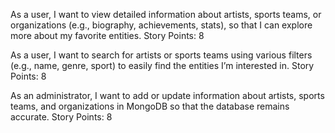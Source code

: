 As a user, I want to view detailed information about artists, sports teams, or organizations (e.g., biography, achievements, stats), so that I can explore more about my favorite entities.
Story Points: 8

As a user, I want to search for artists or sports teams using various filters (e.g., name, genre, sport) to easily find the entities I’m interested in.
Story Points: 8

As an administrator, I want to add or update information about artists, sports teams, and organizations in MongoDB so that the database remains accurate.
Story Points: 8
